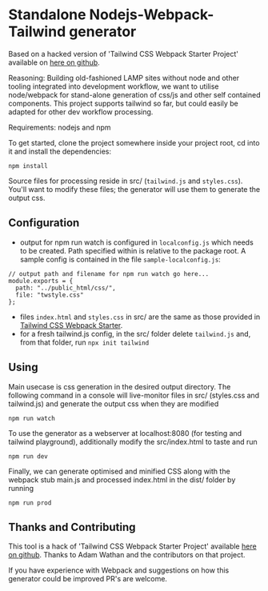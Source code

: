 # Standalone Nodejs-Webpack-Tailwind generator

Based on a hacked version of 'Tailwind CSS Webpack Starter Project' available on <a href="https://github.com/tailwindcss/webpack-starter">here on github</a>.

Reasoning: Building old-fashioned LAMP sites without node and other tooling integrated into development workflow, we want to utilise node/webpack for stand-alone generation of css/js and other self contained components. This project supports tailwind so far, but could easily be adapted for other dev workflow processing.

Requirements: nodejs and npm

To get started, clone the project somewhere inside your project root, cd into it and install the dependencies:

```
npm install
```

Source files for processing reside in src/ (`tailwind.js` and `styles.css`). You'll want to modify these files; the generator will use them to generate the output css.

## Configuration

- output for npm run watch is configured in `localconfig.js` which needs to be created. Path specified within is relative to the package root. A sample config is contained in the file `sample-localconfig.js`:

```
// output path and filename for npm run watch go here...
module.exports = {
  path: "../public_html/css/",
  file: "twstyle.css"
};
```
- files `index.html` and `styles.css` in src/ are the same as those provided in <a href="https://github.com/tailwindcss/webpack-starter">Tailwind CSS Webpack Starter</a>.
- for a fresh tailwind.js config, in the src/ folder delete `tailwind.js` and, from that folder, run `npx init tailwind`

## Using

Main usecase is css generation in the desired output directory. The following command in a console will live-monitor files in src/ (styles.css and tailwind.js) and generate the output css when they are modified

```
npm run watch

```

To use the generator as a webserver at localhost:8080 (for testing and tailwind playground), additionally modify the src/index.html to taste and run

```
npm run dev

```

Finally, we can generate optimised and minified CSS along with the webpack stub main.js and processed index.html in the dist/ folder by running

```
npm run prod

```

## Thanks and Contributing

This tool is a hack of 'Tailwind CSS Webpack Starter Project' available <a href="https://github.com/tailwindcss/webpack-starter">here on github</a>. Thanks to Adam Wathan and the contributors on that project.

If you have experience with Webpack and suggestions on how this generator could be improved PR's are welcome.
